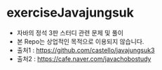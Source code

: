 # exerciseJavajungsuk
- 자바의 정석 3판 스터디 관련 문제 및 풀이
- 본 Repo는 상업적인 목적으로 이용되지 않습니다.
- 출처1 : https://github.com/castello/javajungsuk3
- 출처2 : https://cafe.naver.com/javachobostudy
